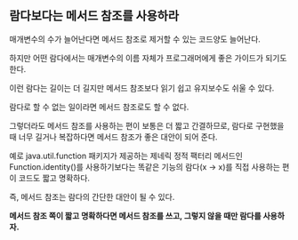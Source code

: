 ## 람다보다는 메서드 참조를 사용하라



매개변수의 수가 늘어난다면 메서드 참조로 제거할 수 있는 코드양도 늘어난다.

하지만 어떤 람다에서는 매개변수의 이름 자체가 프로그래머에게 좋은 가이드가 되기도 한다.

이런 람다는 길이는 더 길지만 메서드 참조보다 읽기 쉽고 유지보수도 쉬울 수 있다.



람다로 할 수 없는 일이라면 메서드 참조로도 할 수 없다.

그렇더라도 메서드 참조를 사용하는 편이 보통은 더 짧고 간결하므로, 람다로 구현했을 때 너무 길거나 복잡하다면 메서드 참조가 좋은 대안이 되어 준다.



예로 java.util.function 패키지가 제공하는 제네릭 정적 팩터리 메서드인 Function.identity()를 사용하기보다는 똑같은 기능의 람다(x -> x)를 직접 사용하는 편이 코드도 짧고 명확하다.



즉, 메서드 참조는 람다의 간단한 대안이 될 수 있다.

**메서드 참조 쪽이 짧고 명확하다면 메서드 참조를 쓰고, 그렇지 않을 때만 람다를 사용하자.**